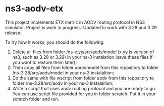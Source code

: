 # ns3-aodv-etx
This project implements ETX metric in AODV routing protocol in NS3 simulator.
Project is work in progress. Updated to work with 3.28 and 3.29 release.

To try how it works, you should do the following:
1) Delete all files from folder /ns-x.yy/src/aodv/model (x.yy is version of ns3, such as 3.28 or 3.29) in your ns-3 instalation (save these files if you want to restore them later);
2) Then copy all files from folder aodv/model from this repository to folder /ns-3.28/src/aodv/model in your ns-3 instalaltion;
3) Do the same with file wscript from folder aodv from this repository to folder /ns-3.28/src/aodv in your ns-3 instalaltion;
4) Write a script that uses aodv routing protocol and you are ready to go. You can use script file provided for you in folder scratch. Put it in your scratch folder and run.


